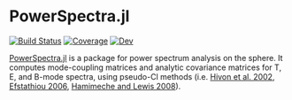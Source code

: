 # PowerSpectra.jl

[![Build Status](https://github.com/xzackli/PowerSpectra.jl/workflows/CI/badge.svg)](https://github.com/xzackli/PowerSpectra.jl/actions)
[![Coverage](https://codecov.io/gh/xzackli/PowerSpectra.jl/branch/master/graph/badge.svg)](https://codecov.io/gh/xzackli/PowerSpectra.jl)
[![Dev](https://img.shields.io/badge/docs-dev-blue.svg)](https://xzackli.github.io/PowerSpectra.jl/dev)
 <!--- [![Stable](https://img.shields.io/badge/docs-stable-blue.svg)](https://xzackli.github.io/PowerSpectra.jl/stable) ---> 


[PowerSpectra.jl](https://github.com/xzackli/PowerSpectra.jl) is a package for power 
spectrum analysis on the sphere. It computes mode-coupling matrices and analytic covariance 
matrices for T, E, and B-mode spectra, using pseudo-Cl methods 
(i.e. [Hivon et al. 2002](https://arxiv.org/abs/astro-ph/0105302), 
[Efstathiou 2006](https://arxiv.org/abs/astro-ph/0601107), 
[Hamimeche and Lewis 2008](https://arxiv.org/abs/0801.0554)).
